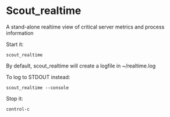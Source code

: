 # Scout_realtime

A stand-alone realtime view of critical server metrics and process information

Start it:

    scout_realtime

By default, scout_realtime will create a logfile in ~/realtime.log

To log to STDOUT instead:

    scout_realtime --console


Stop it:

    control-c